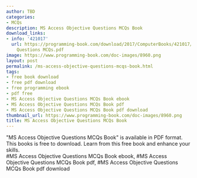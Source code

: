 ```yaml
---
author: TBD
categories:
- MCQs
description: MS Access Objective Questions MCQs Book
download_links:
- info: '421017'
  url: https://programming-book.com/download/2017/ComputerBooks/421017/MS Access  Objective
    Questions MCQs.pdf
image: https://www.programming-book.com/doc-images/8960.png
layout: post
permalink: /ms-access-objective-questions-mcqs-book.html
tags:
- free book download
- free pdf download
- free programming ebook
- pdf free
- MS Access Objective Questions MCQs Book ebook
- MS Access Objective Questions MCQs Book pdf
- MS Access Objective Questions MCQs Book pdf download
thumbnail_url: https://www.programming-book.com/doc-images/8960.png
title: MS Access Objective Questions MCQs Book
---
```


 
<div class="item-desc text-justify">
  "MS Access Objective Questions MCQs Book" is available in PDF format. This books is free to download. Learn from this free book and enhance your skills.
  <br>
  #MS Access Objective Questions MCQs Book ebook, #MS Access Objective Questions MCQs Book pdf, #MS Access Objective Questions MCQs Book pdf download
</div>